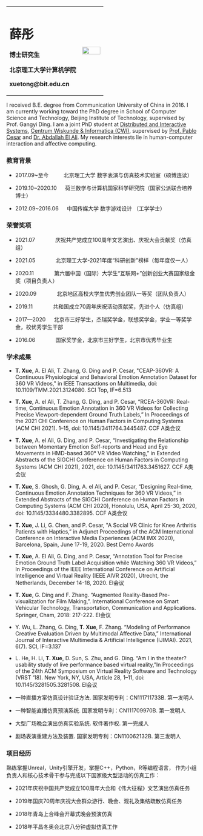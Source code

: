 

<table border="0">
  <tr>
    <td width="75%">
      <h1>薛彤</h1>
      <p><b>博士研究生</b></p>
      <p><b>北京理工大学计算机学院</b></p>
      <p><b>xuetong@bit.edu.cn</b></p>
    </td>
    <td width="25%">
      <img src="https://user-images.githubusercontent.com/57761094/139632689-298b892e-2684-4b25-91ab-fa626c7d194b.jpg" width="100%">   
    </td>
  </tr>
</table>



I received B.E. degree from Communication University of China in 2016. I am currently working toward the PhD degree in School of Computer Science and Technology, Beijing Institute of Technology, supervised by Prof. Gangyi Ding. I am a joint PhD student at [Distributed and Interactive Systems](https://www.dis.cwi.nl/), [Centrum Wiskunde \& Informatica (CWI)](https://www.cwi.nl/), supervised by [Prof. Pablo Cesar](https://www.pablocesar.me/) and [Dr. Abdallah El Ali](https://abdoelali.com/). My research interests lie in human-computer interaction and affective computing.

### 教育背景
  - 2017.09~至今 &emsp; &emsp;  北京理工大学 数字表演与仿真技术实验室（硕博连读）
  
  - 2019.10~2020.10 &emsp; 荷兰数学与计算机国家科学研究院（国家公派联合培养博士）
  
  - 2012.09~2016.06 &emsp; 中国传媒大学 数字游戏设计 （工学学士）


### 荣誉奖项
  - 2021.07 &emsp; &emsp; &emsp;庆祝共产党成立100周年文艺演出、庆祝大会贡献奖（仿真组）
  
  - 2021.05 &emsp; &emsp; &emsp;北京理工大学-2021年度“科研创新”榜样（每年度仅一人）
  
  - 2020.11 &emsp; &emsp; &emsp;第六届中国（国际）大学生“互联网+”创新创业大赛国家级金奖（项目负责人）
  
  - 2020.09 &emsp; &emsp; &emsp;北京地区高校大学生优秀创业团队一等奖（团队负责人）
  
  - 2019.11 &emsp; &emsp; &emsp;共和国成立70周年庆祝活动贡献奖，先进个人（仿真组）
  
  - 2017—2020 &emsp;  北京市三好学生，杰瑞奖学金，联想奖学金，学业一等奖学金，校优秀学生干部
  
  - 2016.06 &emsp; &emsp; &emsp;国家奖学金，北京市三好学生，北京市优秀毕业生


### 学术成果
  - **T. Xue**, A. El Ali, T. Zhang, G. Ding and P. Cesar, "CEAP-360VR: A Continuous Physiological and Behavioral Emotion Annotation Dataset for 360 VR Videos," in IEEE Transactions on Multimedia, doi: 10.1109/TMM.2021.3124080. SCI Top, IF=6.513
  
  - **T. Xue**, A. el Ali, T. Zhang, G. Ding, and P. Cesar, “RCEA-360VR: Real-time, Continuous Emotion Annotation in 360 VR Videos for Collecting Precise Viewport-dependent Ground Truth Labels,” In Proceedings of the 2021 CHI Conference on Human Factors in Computing Systems (ACM CHI 2021). 1–15, doi: 10.1145/3411764.3445487. CCF A类会议
  
  - **T. Xue**, A. el Ali, G. Ding, and P. Cesar, “Investigating the Relationship between Momentary Emotion Self-reports and Head and Eye Movements in HMD-based 360° VR Video Watching,” in Extended Abstracts of the SIGCHI Conference on Human Factors in Computing Systems (ACM CHI 2021), 2021, doi: 10.1145/3411763.3451627. CCF A类会议
  
  - **T. Xue**, S. Ghosh, G. Ding, A. el Ali, and P. Cesar, “Designing Real-time, Continuous Emotion Annotation Techniques for 360 VR Videos,” in Extended Abstracts of the SIGCHI Conference on Human Factors in Computing Systems (ACM CHI 2020), Honolulu, USA, April 25-30, 2020, doi: 10.1145/3334480.3382895. CCF A类会议
  
  - **T. Xue**, J. Li, G. Chen, and P. Cesar, "A Social VR Clinic for Knee Arthritis Patients with Haptics,” in Adjunct Proceedings of the ACM International Conference on Interactive Media Experiences (ACM IMX 2020), Barcelona, Spain, June 17-19, 2020.   Best Demo Awards
  
  - **T. Xue**, A. El Ali, G. Ding, and P. Cesar, “Annotation Tool for Precise Emotion Ground Truth Label Acquisition while Watching 360 VR Videos,” In Proceedings of the IEEE International Conference on Artificial Intelligence and Virtual Reality (IEEE AIVR 2020), Utrecht, the Netherlands, December 14-18, 2020. EI会议
  
  - **T. Xue**, G. Ding and F. Zhang. “Augmented Reality-Based Pre-visualization for Film Making,”. International Conference on Smart Vehicular Technology, Transportation, Communication and Applications. Springer, Cham, 2018: 217-222. EI会议
  
  - Y. Wu, L. Zhang, G. Ding, **T. Xue**, F. Zhang. “Modeling of Performance Creative Evaluation Driven by Multimodal Affective Data,” International Journal of Interactive Multimedia & Artificial Intelligence (IJIMAI). 2021, 6(7). SCI, IF=3.137
  
  - L. He, H. Li, **T. Xue**, D. Sun, S. Zhu, and G. Ding. “Am I in the theater? usability study of live performance based virtual reality,”In Proceedings of the 24th ACM Symposium on Virtual Reality Software and Technology (VRST ‘18). New York, NY, USA, Article 28, 1–11, doi: 10.1145/3281505.3281508. EI会议
  
  - 一种直播方案仿真设计验证方法. 国家发明专利：CN111711733B. 第一发明人
  
  - 一种智能直播仿真预演系统. 国家发明专利：CN111709970B. 第一发明人
  
  - 大型广场晚会演出仿真实验系统. 软件著作权. 第一完成人
  
  - 剧场表演重建方法及装置. 国家发明专利：CN110062132B. 第三发明人


### 项目经历

熟练掌握Unreal，Unity引擎开发，掌握C++，Python，R等编程语言，
作为小组负责人和核心技术骨干参与完成以下国家级大型活动的仿真工作：
  - 2021年庆祝中国共产党成立100周年大会和《伟大征程》文艺演出仿真任务
 
  - 2019年国庆70周年庆祝大会群众游行、晚会、观礼及集结疏散仿真任务

  - 2018年青岛上合峰会开幕式晚会预演仿真
 
  - 2018年平昌冬奥会北京八分钟虚拟仿真工作



